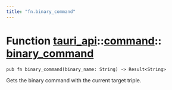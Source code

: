 ```yaml
---
title: "fn.binary_command"
---
```


# Function [tauri_api](/docs/api/rust/tauri_api/../index.html)::​[command](/docs/api/rust/tauri_api/index.html)::​[binary_command](/docs/api/rust/tauri_api/)

    pub fn binary_command(binary_name: String) -> Result<String>

Gets the binary command with the current target triple.
